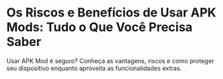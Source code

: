 # Os Riscos e Benefícios de Usar APK Mods: Tudo o Que Você Precisa Saber

Usar APK Mod é seguro? Conheça as vantagens, riscos e como proteger seu dispositivo enquanto aproveita as funcionalidades extras.

